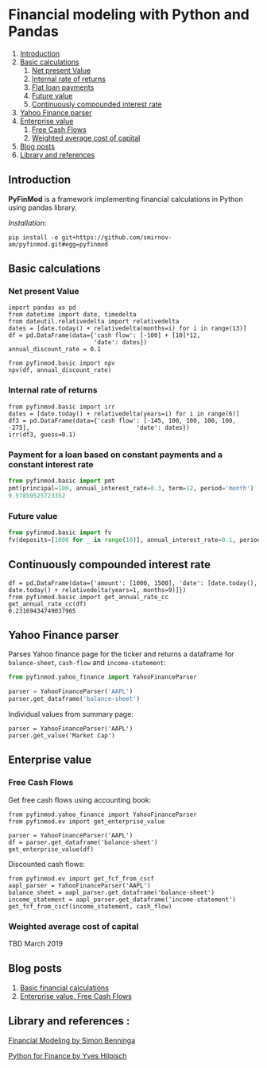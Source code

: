 # Financial modeling with Python and Pandas

1. [Introduction](#introduction)
2. [Basic calculations](#basic)
    1. [Net present Value](#npv)
    1. [Internal rate of returns](#irr)
    1. [Flat loan payments](#pmt)
    1. [Future value](#fv)
    1. [Continuously compounded interest rate](#icc)
3. [Yahoo Finance parser](#yahoo)
3. [Enterprise value](#ev)
    1. [Free Cash Flows](#fcf)
    1. [Weighted average cost of capital](#wacc)
3. [Blog posts](#blog)
3. [Library and references](#ref)

## Introduction <a name="introduction"></a>
**PyFinMod** is a framework implementing financial calculations in
Python using pandas library.

*Installation*:
```
pip install -e git+https://github.com/smirnov-am/pyfinmod.git#egg=pyfinmod
```

## Basic calculations <a name="basic"></a>
### Net present Value <a name="npv"></a>
```
import pandas as pd
from datetime import date, timedelta
from dateutil.relativedelta import relativedelta
dates = [date.today() + relativedelta(months=i) for i in range(13)]
df = pd.DataFrame(data={'cash flow': [-100] + [10]*12,
                        'date': dates})
annual_discount_rate = 0.1

from pyfinmod.basic import npv
npv(df, annual_discount_rate)
```

### Internal rate of returns <a name="irr"></a>
```
from pyfinmod.basic import irr
dates = [date.today() + relativedelta(years=i) for i in range(6)]
df3 = pd.DataFrame(data={'cash flow': [-145, 100, 100, 100, 100, -275],                              'date': dates})
irr(df3, guess=0.1)
```

### Payment for a loan based on constant payments and a constant interest rate <a name="pmt"></a>
```python
from pyfinmod.basic import pmt
pmt(principal=100, annual_interest_rate=0.3, term=12, period='month')
9.57859525723352
```

### Future value <a name="fv"></a>
```python
from pyfinmod.basic import fv
fv(deposits=[1000 for _ in range(10)], annual_interest_rate=0.1, period='year')
```

## Continuously compounded interest rate <a name="icc"></a>
```
df = pd.DataFrame(data={'amount': [1000, 1500], 'date': [date.today(), date.today() + relativedelta(years=1, months=9)]})
from pyfinmod.basic import get_annual_rate_cc
get_annual_rate_cc(df)
0.23169434749037965
```

## Yahoo Finance parser <a name="yahoo"></a>
Parses Yahoo finance page for the ticker and returns a dataframe for
`balance-sheet`, `cash-flow` and `income-statement`:

```python
from pyfinmod.yahoo_finance import YahooFinanceParser

parser = YahooFinanceParser('AAPL')
parser.get_dataframe('balance-sheet')
```

Individual values from summary page:
```
parser = YahooFinanceParser('AAPL')
parser.get_value('Market Cap')
```

## Enterprise value <a name="ev"></a>
### Free Cash Flows <a name="fcf"></a>
Get free cash flows using accounting book:
```
from pyfinmod.yahoo_finance import YahooFinanceParser
from pyfinmod.ev import get_enterprise_value

parser = YahooFinanceParser('AAPL')
df = parser.get_dataframe('balance-sheet')
get_enterprise_value(df)
```
Discounted cash flows:
```
from pyfinmod.ev import get_fcf_from_cscf
aapl_parser = YahooFinanceParser('AAPL')
balance_sheet = aapl_parser.get_dataframe('balance-sheet')
income_statement = aapl_parser.get_dataframe('income-statement')
get_fcf_from_cscf(income_statement, cash_flow)
```

### Weighted average cost of capital <a name="wacc"></a>
TBD March 2019


## Blog posts  <a name="blog"></a>
1. [Basic financial calculations](https://smirnov-am.github.io/2018/12/24/basic-financial-calculations.html)
2. [Enterprise value. Free Cash Flows](https://smirnov-am.github.io/2019/02/07/company-evaluation-pt1.html)

## Library and references  <a name="ref"></a>:
[Financial Modeling by Simon Benninga](https://www.amazon.com/Financial-Modeling-Simon-Benninga/dp/0262026287)

[Python for Finance by Yves Hilpisch](https://www.amazon.com/Python-Finance-Analyze-Financial-Data/dp/1491945281)